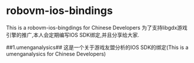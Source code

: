 # robovm-ios-bindings
This is a robovm-ios-bingdings for Chinese Developers
为了支持libgdx游戏引擎的推广,本人会定期编写IOS SDK绑定,并且分享给大家.

##1.umenganalysics##
这是一个关于游戏友盟分析的IOS SDK的绑定(This is a umenganalysics for Chinese Developers) 
